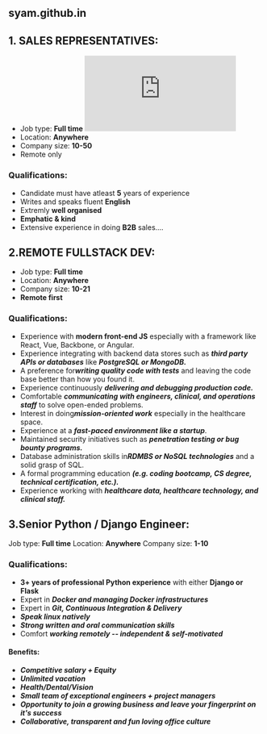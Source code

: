 ## syam.github.in
## 1. SALES REPRESENTATIVES: 
* Job type:  **Full time**                 ![devoleper.jpg](https://github.com/Syam-190543/syam.github.in/blob/master/README.md)
* Location:  **Anywhere**
* Company size: **10-50**
* Remote only                                                            
### Qualifications:
* Candidate must have atleast **5** years of experience
* Writes and speaks fluent **English**  
* Extremly **well organised**
* **Emphatic & kind**
* Extensive experience in doing **B2B** sales....



## 2.REMOTE FULLSTACK DEV:
* Job type: **Full time**
* Location: **Anywhere**
* Company size: **10-21**
* **Remote first**
### Qualifications:
* Experience with **modern front-end JS** especially with a framework like React, Vue, Backbone, or Angular.
* Experience integrating with backend data stores such as ***third party APIs or databases*** like ***PostgreSQL or MongoDB.***
* A preference for***writing quality code with tests*** and leaving the code base better than how you found it.
* Experience continuously ***delivering and debugging production code.***
* Comfortable ***communicating with engineers, clinical, and operations staff*** to solve open-ended problems.
* Interest in doing***mission-oriented work*** especially in the healthcare space.
* Experience at a ***fast-paced environment like a startup***.
* Maintained security initiatives such as ***penetration testing or bug bounty programs.***
* Database administration skills in***RDMBS or NoSQL technologies*** and a solid grasp of SQL.  
* A formal programming education ***(e.g. coding bootcamp, CS degree, technical certification, etc.).***
* Experience working with ***healthcare data, healthcare technology, and clinical staff.***


## 3.Senior Python / Django Engineer:
Job type: **Full time**
Location: **Anywhere**
Company size: **1-10**
### Qualifications:
* **3+ years of professional Python experience** with either **Django or Flask**
* Expert in ***Docker and managing Docker infrastructures***
* Expert in ***Git, Continuous Integration & Delivery***
* ***Speak linux natively***
* ***Strong written and oral communication skills***
* Comfort ***working remotely -- independent & self-motivated***

#### Benefits:
*  ***Competitive salary + Equity***
*  ***Unlimited vacation***
*  ***Health/Dental/Vision***
*  ***Small team of exceptional engineers + project managers***
*  ***Opportunity to join a growing business and leave your fingerprint on it's success***
*  ***Collaborative, transparent and fun loving office culture***
